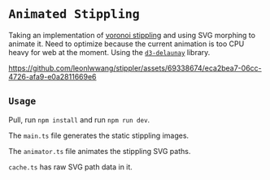 # `Animated Stippling`

Taking an implementation of [voronoi stippling](https://observablehq.com/@mbostock/voronoi-stippling) and using SVG morphing to animate it. Need to optimize because the current animation is too CPU heavy for web at the moment. Using the [`d3-delaunay`](https://github.com/d3/d3-delaunay) library.


https://github.com/leonlwwang/stippler/assets/69338674/eca2bea7-06cc-4726-afa9-e0a2811669e6


## `Usage`

Pull, run `npm install` and run `npm run dev`. 

The `main.ts` file generates the static stippling images.

The `animator.ts` file animates the stippling SVG paths.

`cache.ts` has raw SVG path data in it.
